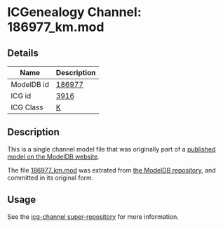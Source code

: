 # ICGenealogy Channel: 186977\_km.mod

## Details

Name | Description
---- | -----------
ModelDB id | [186977](http://senselab.med.yale.edu/ModelDB/ShowModel.cshtml?model=186977)
ICG id | [3916](http://icg.neurotheory.ox.ac.uk/channels/1/3916)
ICG Class | [K](http://icg.neurotheory.ox.ac.uk/channels/1)

## Description

This is a single channel model file that was originally part of a [published model on the ModelDB website](http://senselab.med.yale.edu/mModelDB/ShowModel.cshtml?model=186977).

The file [186977\_km.mod](186977_km.mod) was extrated from [the ModelDB repository](http://senselab.med.yale.edu/ModelDB/ShowModel.cshtml?model=186977), and committed in its original form.

## Usage

See the [icg-channel super-repository](https://github.com/icgenealogy/icg-channels) for more information.